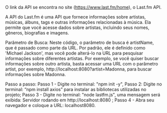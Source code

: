 O link da API se encontra no site (https://www.last.fm/home), o Last.fm API.

A API do Last.fm é uma API que fornece informações sobre artistas, músicas, álbuns, tags e outras informações relacionadas à música. Ela permite que você acesse dados sobre artistas, incluindo seus nomes, gêneros, biografias e imagens.

Parâmetro de Busca: Neste código, o parâmetro de busca é artistName, que é passado como parte da URL. Por padrão, ele é definido como 'Michael Jackson', mas você pode alterá-lo na URL para pesquisar informações sobre diferentes artistas. Por exemplo, se você quiser buscar informações sobre outro artista, basta acessar uma URL com o parâmetro artist, por exemplo, http://localhost:8080?artist=Madonna, para buscar informações sobre Madonna.

Passo a passo: Passo 1 - Digite no terminal: "npm init -y", Passo 2: Digite no terminal: “npm install axios” para instalar as bibliotecas utilizadas no projeto; Passo 3 - Digite no terminal: "node lastfm.js", uma mensagem será exibida: Servidor rodando em http://localhost:8080 ; Passo 4 - Abra seu navegador e coloque a URL: localhost8080.

